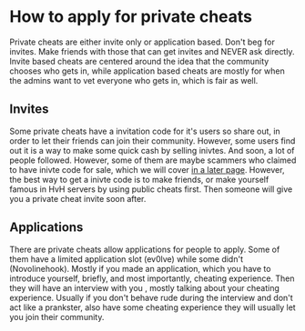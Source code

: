 # How to apply for private cheats

Private cheats are either invite only or application based. Don't beg for invites. Make friends with those that can get invites and NEVER ask directly.
Invite based cheats are centered around the idea that the community chooses who gets in, while application based cheats are mostly for when the admins want to vet everyone who gets in, which is fair as well.

## Invites
Some private cheats have a invitation code for it's users so share out, in order to let their friends can join their community. However, some users find out it is a way to make some quick cash by selling inivtes. And soon, a lot of people followed. However, some of them are maybe scammers who claimed to have inivte code for sale, which we will cover [in a later page](). However, the best way to get a inivte code is to make friends, or make yourself famous in HvH servers by using public cheats first. Then someone will give you a private cheat invite soon after.

## Applications
There are private cheats allow applications for people to apply. Some of them have a limited application slot (ev0lve) while some didn't (Novolinehook). Mostly if you made an application, which you have to introduce yourself, briefly, and most importantly, cheating experience. Then they will have an interview with you , mostly talking about your cheating experience. Usually if you don't behave rude during the interview and don't act like a prankster, also have some cheating experience they will usually let you join their community. 

